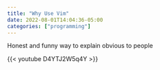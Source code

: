 ```yaml
---
title: "Why Use Vim"
date: 2022-08-01T14:04:36-05:00
categories: ["programming"]
---
```


Honest and funny way to explain obvious to people

{{< youtube D4YTJ2W5q4Y >}}
